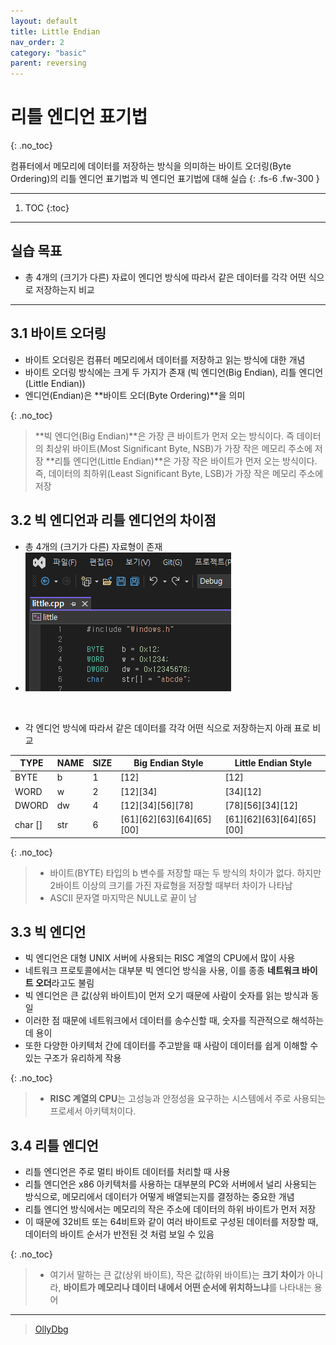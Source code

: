 ```yaml
---
layout: default
title: Little Endian
nav_order: 2
category: "basic"
parent: reversing
---
```


# 리틀 엔디언 표기법
{: .no_toc}

컴퓨터에서 메모리에 데이터를 저장하는 방식을 의미하는 바이트 오더링(Byte Ordering)의 리틀 엔디언 표기법과 빅 엔디언 표기법에 대해 실습
{: .fs-6 .fw-300 }

---

1. TOC
{:toc}

---

## 실습 목표
- 총 4개의 (크기가 다른) 자료이 엔디언 방식에 따라서 같은 데이터를 각각 어떤 식으로 저장하는지 비교

---

## 3.1 바이트 오더링
- 바이트 오더링은 컴퓨터 메모리에서 데이터를 저장하고 읽는 방식에 대한 개념
- 바이트 오더링 방식에는 크게 두 가지가 존재 (빅 엔디언(Big Endian), 리틀 엔디언(Little Endian))
- 엔디언(Endian)은 **바이트 오더(Byte Ordering)**을 의미

{: .no_toc}
> **빅 엔디언(Big Endian)**은 가장 큰 바이트가 먼저 오는 방식이다. 즉 데이터의 최상위 바이트(Most Significant Byte, NSB)가 가장 작은 메모리 주소에 저장
> **리틀 엔디언(Little Endian)**은 가장 작은 바이트가 먼저 오는 방식이다. 즉, 데이터의 최하위(Least Significant Byte, LSB)가 가장 작은 메모리 주소에 저장

## 3.2 빅 엔디언과 리틀 엔디언의 차이점
- 총 4개의 (크기가 다른) 자료형이 존재
- ![](../../assets/images/reversing/LittleEndian/1.png)

<br>

- 각 엔디언 방식에 따라서 같은 데이터를 각각 어떤 식으로 저장하는지 아래 표로 비교

| TYPE       | NAME  | SIZE  | Big Endian Style                    | Little Endian Style                 |
|------------|-------|-------|-------------------------------------|-------------------------------------|
| BYTE       | b     | 1     | [12]                                | [12]                                |
| WORD       | w     | 2     | [12][34]                            | [34][12]                            |
| DWORD      | dw    | 4     | [12][34][56][78]                    | [78][56][34][12]                    |
| char []    | str   | 6     | [61][62][63][64][65][00]            | [61][62][63][64][65][00]            |

{: .no_toc}
> - 바이트(BYTE) 타입의 b 변수를 저장할 때는 두 방식의 차이가 없다. 하지만 2바이트 이상의 크기를 가진 자료형을 저장할 때부터 차이가 나타남
> - ASCII 문자열 마지막은 NULL로 끝이 남

## 3.3 빅 엔디언
- 빅 엔디언은 대형 UNIX 서버에 사용되는 RISC 계열의 CPU에서 많이 사용
- 네트워크 프로토콜에서는 대부분 빅 엔디언 방식을 사용, 이를 종종 **네트워크 바이트 오더**라고도 불림
- 빅 엔디언은 큰 값(상위 바이트)이 먼저 오기 때문에 사람이 숫자를 읽는 방식과 동일
- 이러한 점 때문에 네트워크에서 데이터를 송수신할 때, 숫자를 직관적으로 해석하는 데 용이
- 또한 다양한 아키텍처 간에 데이터를 주고받을 때 사람이 데이터를 쉽게 이해할 수 있는 구조가 유리하게 작용

{: .no_toc}
> - **RISC 계열의 CPU**는 고성능과 안정성을 요구하는 시스템에서 주로 사용되는 프로세서 아키텍처이다.

## 3.4 리틀 엔디언
- 리틀 엔디언은 주로 멀티 바이트 데이터를 처리할 때 사용
- 리틀 엔디언은 x86 아키텍처를 사용하는 대부분의 PC와 서버에서 널리 사용되는 방식으로, 메모리에서 데이터가 어떻게 배열되는지를 결정하는 중요한 개념
- 리틀 엔디언 방식에서는 메모리의 작은 주소에 데이터의 하위 바이트가 먼저 저장
- 이 때문에 32비트 또는 64비트와 같이 여러 바이트로 구성된 데이터를 저장할 때, 데이터의 바이트 순서가 반전된 것 처럼 보일 수 있음

{: .no_toc}
> - 여기서 말하는 큰 값(상위 바이트), 작은 값(하위 바이트)는 **크기 차이**가 아니라, **바이트가 메모리나 데이터 내에서 어떤 순서에 위치하느냐**를 나타내는 용어



---


> [OllyDbg](https://www.ollydbg.de/)


